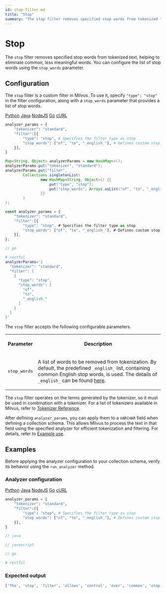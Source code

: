 ```yaml
---
id: stop-filter.md
title: "Stop"
summary: "The stop filter removes specified stop words from tokenized text, helping to eliminate common, less meaningful words. You can configure the list of stop words using the stop_words parameter."
---
```


# Stop

The `stop` filter removes specified stop words from tokenized text, helping to eliminate common, less meaningful words. You can configure the list of stop words using the `stop_words` parameter.

## Configuration

The `stop` filter is a custom filter in Milvus. To use it, specify `"type": "stop"` in the filter configuration, along with a `stop_words` parameter that provides a list of stop words.

<div class="multipleCode">
    <a href="#python">Python</a>
    <a href="#java">Java</a>
    <a href="#javascript">NodeJS</a>
    <a href="#go">Go</a>
    <a href="#bash">cURL</a>
</div>

```python
analyzer_params = {
    "tokenizer": "standard",
    "filter":[{
        "type": "stop", # Specifies the filter type as stop
        "stop_words": ["of", "to", "_english_"], # Defines custom stop words and includes the English stop word list
    }],
}
```

```java
Map<String, Object> analyzerParams = new HashMap<>();
analyzerParams.put("tokenizer", "standard");
analyzerParams.put("filter",
        Collections.singletonList(
                new HashMap<String, Object>() {{
                    put("type", "stop");
                    put("stop_words", Arrays.asList("of", "to", "_english_"));
                }}
        )
);
```

```javascript
const analyzer_params = {
    "tokenizer": "standard",
    "filter":[{
        "type": "stop", # Specifies the filter type as stop
        "stop_words": ["of", "to", "_english_"], # Defines custom stop words and includes the English stop word list
    }],
};
```

```go
// go
```

```bash
# restful
analyzerParams='{
  "tokenizer": "standard",
  "filter": [
    {
      "type": "stop",
      "stop_words": [
        "of",
        "to",
        "_english_"
      ]
    }
  ]
}'

```

The `stop` filter accepts the following configurable parameters.

<table>
   <tr>
     <th><p>Parameter</p></th>
     <th><p>Description</p></th>
   </tr>
   <tr>
     <td><p><code>stop_words</code></p></td>
     <td><p>A list of words to be removed from tokenization. By default, the predefined <code>_english_</code> list, containing common English stop words, is used. The details of <code>_english_</code> can be found <a href="https://github.com/milvus-io/milvus/blob/master/internal/core/thirdparty/tantivy/tantivy-binding/src/stop_words.rs">here</a>.</p></td>
   </tr>
</table>

The `stop` filter operates on the terms generated by the tokenizer, so it must be used in combination with a tokenizer. For a list of tokenizers available in Milvus, refer to [Tokenizer Reference](tokenizers).

After defining `analyzer_params`, you can apply them to a `VARCHAR` field when defining a collection schema. This allows Milvus to process the text in that field using the specified analyzer for efficient tokenization and filtering. For details, refer to [Example use](analyzer-overview.md#Example-use).

## Examples

Before applying the analyzer configuration to your collection schema, verify its behavior using the `run_analyzer` method.

### Analyzer configuration

<div class="multipleCode">
    <a href="#python">Python</a>
    <a href="#java">Java</a>
    <a href="#javascript">NodeJS</a>
    <a href="#go">Go</a>
    <a href="#bash">cURL</a>
</div>

```python
analyzer_params = {
    "tokenizer": "standard",
    "filter":[{
        "type": "stop", # Specifies the filter type as stop
        "stop_words": ["of", "to", "_english_"], # Defines custom stop words and includes the English stop word list
    }],
}
```

```java
// java
```

```javascript
// javascript
```

```go
// go
```

```bash
# restful
```

### Expected output

```python
['The', 'stop', 'filter', 'allows', 'control', 'over', 'common', 'stop', 'words', 'text', 'processing']
```

